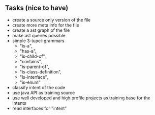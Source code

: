## Tasks (nice to have)

* create a source only version of the file
* create more meta info for the file
* create a ast graph of the file 
* make ast queries possible
* simple 3-tupel-grammars
  * "is-a", 
  * "has-a", 
  * "is-child-of", 
  * "contains", 
  * "is-parent-of", 
  * "is-class-definition", 
  * "is-interface", 
  * "is-enum"
* classify intent of the code
* use java API as training source
* use well developed and high profile projects as training base for the intents
* read interfaces for "intent" 